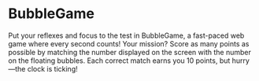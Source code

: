 # BubbleGame
Put your reflexes and focus to the test in BubbleGame, a fast-paced web game where every second counts! Your mission? Score as many points as possible by matching the number displayed on the screen with the number on the floating bubbles. Each correct match earns you 10 points, but hurry—the clock is ticking!
